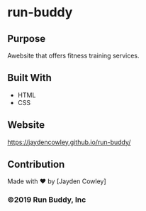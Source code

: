 # run-buddy
## Purpose
Awebsite that offers fitness training services.

## Built With
* HTML
* CSS

## Website
https://jaydencowley.github.io/run-buddy/

## Contribution
Made with ❤️ by [Jayden Cowley]

### ©️2019 Run Buddy, Inc
